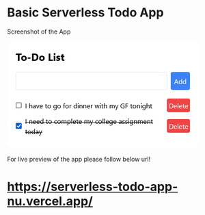 # Basic Serverless Todo App

<p>Screenshot of the App</p>
<img src="https://raw.githubusercontent.com/mandeeps207/serverless-todo-app/master/public/screenshot.png" />

For live preview of the app please follow below url!
# https://serverless-todo-app-nu.vercel.app/